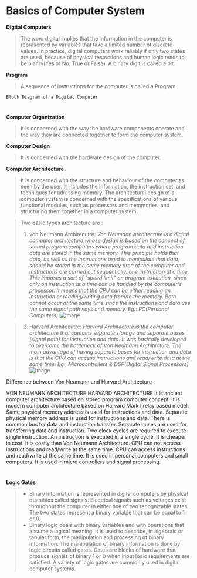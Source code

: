 # **Basics of Computer System**
**Digital Computers**
>The word digital implies that the information in the computer is represented by variables that take a limited number of discrete values. In practice, digital computers work reliably if only two states are used, because of physical restrictions and human logic tends to be bianry(Yes or No, True or False).
>A binary digit is called a bit. 

**Program**
>A sequence of instructions for the computer is called a Program.


`Block Diagram of a Digital Computer`

#

**Computer Organization**
>It is concerned with the way the hardware components operate and the way they are connected together to form the computer system.

**Computer Design**
>It is concerned with the hardware design of the computer.

**Computer Architecture**
>It is concerned with the structure and behaviour of the computer as seen by the user. It includes the information, the instruction set, and techniques for adressing memory. The architectural design of a computer system is concerned with the specifications of various functional modules, such as processors and memmories, and structuring them together in a computer system.

>Two basic types architecture are : 
>1. von Neumann Architecutre: _Von Neumann Architecture is a digital computer architecture whose design is based on the concept of stored program computers where program data and instruction data are stored in the same memory. This principle holds that data, as well as the instructions used to manipulate that data, should be stored in the same memory area of the computer and instructions are carried out sequentially, one instruction at a time. This imposes a sort of "speed limit" on program execution, since only on instruction at a time can be handled by the computer's processor. It means that the CPU can be either reading an instruction or reading/writing data from/to the memory. Both cannot occur at the same time since the instructions and data use the same signal pathways and memory. Eg.: PC(Personal Computers)_
>![image](https://user-images.githubusercontent.com/42809447/155906259-862ea1ed-22fa-4d41-ac10-64eba579d878.png)


>2. Harvard Architecutre: _Harvard Architecture is the computer architecture that contains separate storage and separate buses (signal path) for instruction and data. It was basically developed to overcome the bottleneck of Von Neumann Architecture. The main advantage of having separate buses for instruction and data is that the CPU can access instructions and read/write data at the same time. Eg.: Microcontrollers & DSP(Digital Signal Processors)_
![image](https://user-images.githubusercontent.com/42809447/155906271-55c3bfb2-1262-42b2-862b-da7020d48ac9.png)

Difference between Von Neumann and Harvard Architecture : 

VON NEUMANN ARCHITECTURE	HARVARD ARCHITECTURE
It is ancient computer architecture based on stored program computer concept.	It is modern computer architecture based on Harvard Mark I relay based model.
Same physical memory address is used for instructions and data.	Separate physical memory address is used for instructions and data.
There is common bus for data and instruction transfer.	Separate buses are used for transferring data and instruction.
Two clock cycles are required to execute single instruction.	An instruction is executed in a single cycle.
It is cheaper in cost.	It is costly than Von Neumann Architecture.
CPU can not access instructions and read/write at the same time.	CPU can access instructions and read/write at the same time.
It is used in personal computers and small computers.	It is used in micro controllers and signal processing.

#

**Logic Gates**
> - Binary information is represented in digital computers by physical quantities called signals. Electrical signals such as voltages exist throughout the computer in either one of two recognizable states. The two states represent a binary variable that can be equal to 1 or 0.
> - Binary logic deals with binary variables and with operations that assume a logical meaning. It is used to describe, in algebraic or tabular form, the manipulation and processing of binary information. The manipulation of binary information is done by logic circuits called gates. Gates are blocks of hardware that produce signals of binary 1 or 0 when input logic requirements are satisfied. A variety of logic gates are commonly used in digital computer systems.


